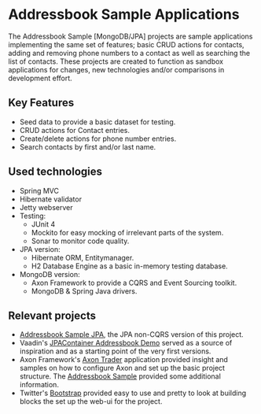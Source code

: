 Addressbook Sample Applications
===========================

The Addressbook Sample \[MongoDB/JPA\] projects are sample applications implementing the same set of features; basic CRUD actions for contacts, adding and removing phone numbers to a contact as well as searching the list of contacts. These projects are created to function as sandbox applications for changes, new technologies and/or comparisons in development effort.


Key Features
-----------

- Seed data to provide a basic dataset for testing.
- CRUD actions for Contact entries.
- Create/delete actions for phone number entries.
- Search contacts by first and/or last name.


Used technologies
---------------

- Spring MVC
- Hibernate validator
- Jetty webserver
- Testing:
    - JUnit 4
    - Mockito for easy mocking of irrelevant parts of the system.
    - Sonar to monitor code quality.
- JPA version:
    - Hibernate ORM, Entitymanager.
    - H2 Database Engine as a basic in-memory testing database.
- MongoDB version:
    - Axon Framework to provide a CQRS and Event Sourcing toolkit.
    - MongoDB & Spring Java drivers.
    

Relevant projects
---------------

- [Addressbook Sample JPA](https://github.com/yholkamp/addressbook-sample-jpa), the JPA non-CQRS version of this project.
- Vaadin's [JPAContainer Addressbook Demo](http://dev.vaadin.com/svn/addons/JPAContainer/trunk/jpacontainer-addressbook-demo/) served as a source of inspiration and as a starting point of the very first versions.
- Axon Framework's [Axon Trader](https://github.com/AxonFramework/Axon-trader) application provided insight and samples on how to configure Axon and set up the basic project structure. The [Addressbook Sample](https://github.com/AxonFramework/Addressbook-Sample) provided some additional information.
- Twitter's [Bootstrap](http://twitter.github.com/bootstrap/index.html) provided easy to use and pretty to look at building blocks the set up the web-ui for the project.
